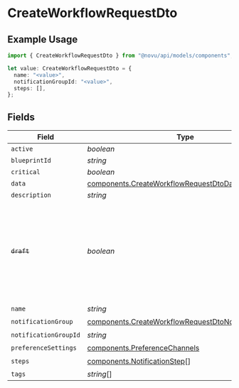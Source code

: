 # CreateWorkflowRequestDto

## Example Usage

```typescript
import { CreateWorkflowRequestDto } from "@novu/api/models/components";

let value: CreateWorkflowRequestDto = {
  name: "<value>",
  notificationGroupId: "<value>",
  steps: [],
};
```

## Fields

| Field                                                                                                                        | Type                                                                                                                         | Required                                                                                                                     | Description                                                                                                                  |
| ---------------------------------------------------------------------------------------------------------------------------- | ---------------------------------------------------------------------------------------------------------------------------- | ---------------------------------------------------------------------------------------------------------------------------- | ---------------------------------------------------------------------------------------------------------------------------- |
| `active`                                                                                                                     | *boolean*                                                                                                                    | :heavy_minus_sign:                                                                                                           | N/A                                                                                                                          |
| `blueprintId`                                                                                                                | *string*                                                                                                                     | :heavy_minus_sign:                                                                                                           | N/A                                                                                                                          |
| `critical`                                                                                                                   | *boolean*                                                                                                                    | :heavy_minus_sign:                                                                                                           | N/A                                                                                                                          |
| `data`                                                                                                                       | [components.CreateWorkflowRequestDtoData](../../models/components/createworkflowrequestdtodata.md)                           | :heavy_minus_sign:                                                                                                           | N/A                                                                                                                          |
| `description`                                                                                                                | *string*                                                                                                                     | :heavy_minus_sign:                                                                                                           | N/A                                                                                                                          |
| ~~`draft`~~                                                                                                                  | *boolean*                                                                                                                    | :heavy_minus_sign:                                                                                                           | : warning: ** DEPRECATED **: This will be removed in a future release, please migrate away from it as soon as possible.      |
| `name`                                                                                                                       | *string*                                                                                                                     | :heavy_check_mark:                                                                                                           | N/A                                                                                                                          |
| `notificationGroup`                                                                                                          | [components.CreateWorkflowRequestDtoNotificationGroup](../../models/components/createworkflowrequestdtonotificationgroup.md) | :heavy_minus_sign:                                                                                                           | N/A                                                                                                                          |
| `notificationGroupId`                                                                                                        | *string*                                                                                                                     | :heavy_check_mark:                                                                                                           | N/A                                                                                                                          |
| `preferenceSettings`                                                                                                         | [components.PreferenceChannels](../../models/components/preferencechannels.md)                                               | :heavy_minus_sign:                                                                                                           | N/A                                                                                                                          |
| `steps`                                                                                                                      | [components.NotificationStep](../../models/components/notificationstep.md)[]                                                 | :heavy_check_mark:                                                                                                           | N/A                                                                                                                          |
| `tags`                                                                                                                       | *string*[]                                                                                                                   | :heavy_minus_sign:                                                                                                           | N/A                                                                                                                          |